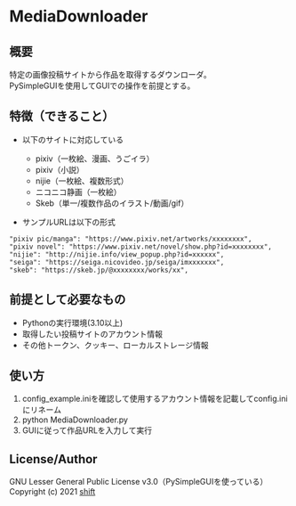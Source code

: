 # MediaDownloader


## 概要
特定の画像投稿サイトから作品を取得するダウンローダ。  
PySimpleGUIを使用してGUIでの操作を前提とする。


## 特徴（できること）
- 以下のサイトに対応している
    - pixiv（一枚絵、漫画、うごイラ）  
    - pixiv（小説）  
    - nijie（一枚絵、複数形式）  
    - ニコニコ静画（一枚絵）  
    - Skeb（単一/複数作品のイラスト/動画/gif）  

- サンプルURLは以下の形式
```
"pixiv pic/manga": "https://www.pixiv.net/artworks/xxxxxxxx",
"pixiv novel": "https://www.pixiv.net/novel/show.php?id=xxxxxxxx",
"nijie": "http://nijie.info/view_popup.php?id=xxxxxx",
"seiga": "https://seiga.nicovideo.jp/seiga/imxxxxxxx",
"skeb": "https://skeb.jp/@xxxxxxxx/works/xx",
```


## 前提として必要なもの
- Pythonの実行環境(3.10以上)
- 取得したい投稿サイトのアカウント情報
- その他トークン、クッキー、ローカルストレージ情報


## 使い方
1. config_example.iniを確認して使用するアカウント情報を記載してconfig.iniにリネーム
1. python MediaDownloader.py
1. GUIに従って作品URLを入力して実行


## License/Author
GNU Lesser General Public License v3.0（PySimpleGUIを使っている）  
Copyright (c) 2021 [shift](https://twitter.com/_shift4869)  



